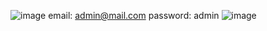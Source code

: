 ![image](https://user-images.githubusercontent.com/107630680/228601928-571a26c1-9797-472b-a4be-5970e00e69e2.png)
email: admin@mail.com
password: admin
![image](https://user-images.githubusercontent.com/107630680/228602325-ab1e53e7-5edf-42c6-8e1a-6e1594f0bb82.png)
